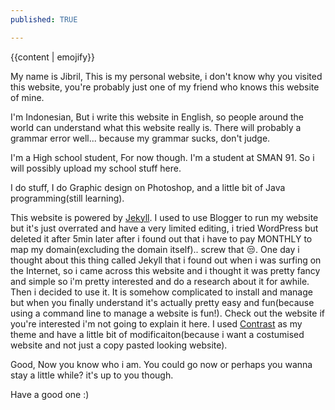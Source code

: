 ```yaml
---
published: TRUE

---
```

{{content | emojify}}

My name is Jibril,
This is my personal website, i don't know why you visited this website, you're probably just one of my friend who knows this website of mine.

I'm Indonesian,
But i write this website in English, so people around the world can understand what this website really is. There will probably a grammar error well... because my grammar sucks, don't judge.

I'm a High school student,
For now though. I'm a student at SMAN 91. So i will possibly upload my school stuff here.

I do stuff,
I do Graphic design on Photoshop, and a little bit of Java programming(still learning).

This website
is powered by [Jekyll](http://jekyllrb.com). I used to use Blogger to run my website but it's just overrated and have a very limited editing, i tried WordPress but deleted it after 5min later after i found out that i have to pay MONTHLY to map my domain(excluding the domain itself).. screw that :unamused:. One day i thought about this thing called Jekyll that i found out when i was surfing on the Internet, so i came across this website and i thought it was pretty fancy and simple so i'm pretty interested and do a research about it for awhile. Then i decided to use it. It is somehow complicated to install and manage but when you finally understand it's actually pretty easy and fun(because using a command line to manage a website is fun!). Check out the website if you're interested i'm not going to explain it here. I used [Contrast](http://niklasbuschmann.github.io/contrast) as my theme and have a little bit of modificaiton(because i want a costumised website and not just a copy pasted looking website).

Good,
Now you know who i am. You could go now or perhaps you wanna stay a little while? it's up to you though.

Have a good one :)
